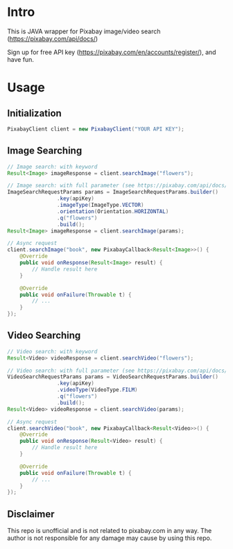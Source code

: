 # Intro
This is JAVA wrapper for Pixabay image/video search (https://pixabay.com/api/docs/)

Sign up for free API key (https://pixabay.com/en/accounts/register/), and have fun.

# Usage

## Initialization
```java
PixabayClient client = new PixabayClient("YOUR API KEY");
```

## Image Searching
```java
// Image search: with keyword
Result<Image> imageResponse = client.searchImage("flowers");

// Image search: with full parameter (see https://pixabay.com/api/docs/)
ImageSearchRequestParams params = ImageSearchRequestParams.builder()
                .key(apiKey)
                .imageType(ImageType.VECTOR)
                .orientation(Orientation.HORIZONTAL)
                .q("flowers")
                .build();
Result<Image> imageResponse = client.searchImage(params);

// Async request
client.searchImage("book", new PixabayCallback<Result<Image>>() {
    @Override
    public void onResponse(Result<Image> result) {
        // Handle result here
    }

    @Override
    public void onFailure(Throwable t) {
        // ...
    }
});
```

## Video Searching
```java
// Video search: with keyword
Result<Video> videoResponse = client.searchVideo("flowers");

// Video search: with full parameter (see https://pixabay.com/api/docs/)
VideoSearchRequestParams params = VideoSearchRequestParams.builder()
                .key(apiKey)
                .videoType(VideoType.FILM)
                .q("flowers")
                .build();
Result<Video> videoResponse = client.searchVideo(params);

// Async request
client.searchVideo("book", new PixabayCallback<Result<Video>>() {
    @Override
    public void onResponse(Result<Video> result) {
        // Handle result here
    }

    @Override
    public void onFailure(Throwable t) {
        // ...
    }
});
```

## Disclaimer
This repo is unofficial and is not related to pixabay.com in any way. The author is not responsible for any damage may cause by using this repo.
